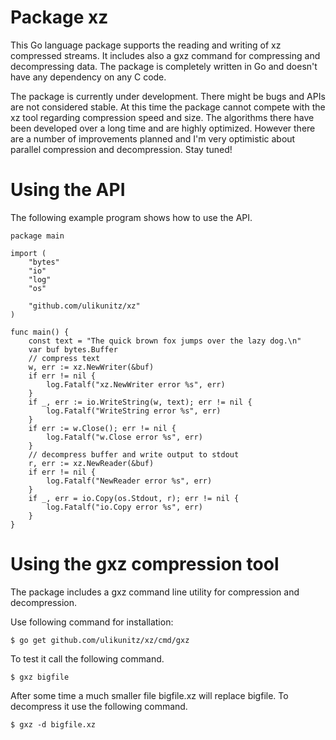 # Package xz

This Go language package supports the reading and writing of xz
compressed streams. It includes also a gxz command for compressing and
decompressing data. The package is completely written in Go and doesn't
have any dependency on any C code.

The package is currently under development. There might be bugs and APIs
are not considered stable. At this time the package cannot compete with
the xz tool regarding compression speed and size. The algorithms there
have been developed over a long time and are highly optimized. However
there are a number of improvements planned and I'm very optimistic about
parallel compression and decompression. Stay tuned!

# Using the API

The following example program shows how to use the API.

    package main

    import (
        "bytes"
        "io"
        "log"
        "os"

        "github.com/ulikunitz/xz"
    )

    func main() {
        const text = "The quick brown fox jumps over the lazy dog.\n"
        var buf bytes.Buffer
        // compress text
        w, err := xz.NewWriter(&buf)
        if err != nil {
            log.Fatalf("xz.NewWriter error %s", err)
        }
        if _, err := io.WriteString(w, text); err != nil {
            log.Fatalf("WriteString error %s", err)
        }
        if err := w.Close(); err != nil {
            log.Fatalf("w.Close error %s", err)
        }
        // decompress buffer and write output to stdout
        r, err := xz.NewReader(&buf)
        if err != nil {
            log.Fatalf("NewReader error %s", err)
        }
        if _, err = io.Copy(os.Stdout, r); err != nil {
            log.Fatalf("io.Copy error %s", err)
        }
    }

# Using the gxz compression tool

The package includes a gxz command line utility for compression and
decompression.

Use following command for installation:

    $ go get github.com/ulikunitz/xz/cmd/gxz

To test it call the following command.

    $ gxz bigfile

After some time a much smaller file bigfile.xz will replace bigfile.
To decompress it use the following command.

    $ gxz -d bigfile.xz

